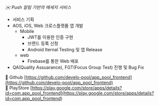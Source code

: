 _✉️ Push 알림 기반의 메세지 서비스_

-   서비스 기획
-   AOS, iOS, Web 크로스플랫폼 앱 개발
    -   Mobile
        -   JWT를 이용한 인증 구현
        -   브랜드 등록 신청
        -   Android Iternal Testing 및 앱 Release
    -   web
        -   Firebase를 통한 Web 배포
-   QA(Quality Assuarance), FGT(Focus Group Test) 진행 및 Bug Fix

🔗 Github [https://github.com/develo-pool/app_pool_frontend](https://github.com/develo-pool/app_pool_frontend)  
🔗 PlayStore [https://play.google.com/store/apps/details?id=com.app_pool_frontend](https://play.google.com/store/apps/details?id=com.app_pool_frontend)
